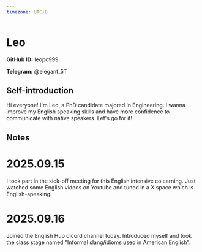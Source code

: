 ```yaml
---
timezone: UTC+8
---
```


# Leo

**GitHub ID:** leopc999

**Telegram:** @elegant_5T

## Self-introduction

Hi everyone! I'm Leo, a PhD candidate majored in Engineering. I wanna improve my English speaking skills and have more confidence to communicate with native speakers. Let's go for it!

## Notes
<!-- Content_START -->
# 2025.09.15
<!-- DAILY_CHECKIN_2025-09-15_START -->
I took part in the kick-off meeting for this English intensive colearning. Just watched some English videos on Youtube and tuned in a X space which is English-speaking.
<!-- DAILY_CHECKIN_2025-09-15_END -->


# 2025.09.16
<!-- DAILY_CHECKIN_2025-09-16_START -->
Joined the English Hub dicord channel today. Introduced myself and took the class stage named "Informal slang/idioms used in American English".
<!-- DAILY_CHECKIN_2025-09-16_END -->
<!-- Content_END -->
